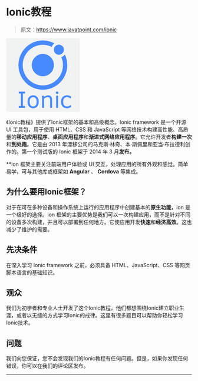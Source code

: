# Ionic教程

> 原文：<https://www.javatpoint.com/ionic>

![Ionic Tutorial](img/6198005af814af450ae8148e6b69d571.png)

《Ionic教程》提供了Ionic框架的基本和高级概念。Ionic framework 是一个开源 UI 工具包，用于使用 HTML、CSS 和 JavaScript 等网络技术构建高性能、高质量的**移动应用程序**、**桌面应用程序**和**渐进式网络应用程序**。它允许开发者**构建一次**和**到处跑**。它是由 2013 年漂移公司的马克斯·林奇、本·斯佩里和亚当·布拉德利创作的。第一个测试版的 Ionic 框架于 2014 年 3 月**发布。**

 **ion 框架主要关注前端用户体验或 UI 交互，处理应用的所有外观和感觉。简单易学，可与其他库或框架如 **Angular** 、 **Cordova** 等集成。

## 为什么要用Ionic框架？

对于在可在多种设备和操作系统上运行的应用程序中创建基本的**原生功能**，ion 是一个极好的选择。ion 框架的主要优势是我们可以一次构建应用，而不是针对不同的设备多次构建，并且可以部署到任何地方。它使应用开发**快速**和**经济高效**。这也减少了维护的需要。

## 先决条件

在深入学习 Ionic framework 之前，必须具备 HTML、JavaScript、CSS 等网页脚本语言的基础知识。

## 观众

我们为初学者和专业人士开发了这个Ionic教程，他们都想围绕Ionic建立职业生涯，或者以无缝的方式学习Ionic的戒律。这里有很多题目可以帮助你轻松学习Ionic技术。

## 问题

我们向您保证，您不会发现我们的Ionic教程有任何问题。但是，如果你发现任何错误，你可以在我们的评论区发布。

* * ***